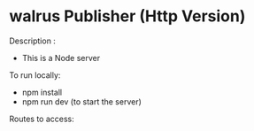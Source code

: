 # walrus Publisher (Http Version)

Description :
- This is a Node server

To run locally:
- npm install
- npm run dev (to start the server)

Routes to access:
 

